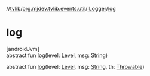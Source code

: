 //[tvlib](../../../index.md)/[org.mjdev.tvlib.events.util](../index.md)/[ILogger](index.md)/[log](log.md)

# log

[androidJvm]\
abstract fun [log](log.md)(level: [Level](https://developer.android.com/reference/kotlin/java/util/logging/Level.html), msg: [String](https://kotlinlang.org/api/latest/jvm/stdlib/kotlin/-string/index.html))

abstract fun [log](log.md)(level: [Level](https://developer.android.com/reference/kotlin/java/util/logging/Level.html), msg: [String](https://kotlinlang.org/api/latest/jvm/stdlib/kotlin/-string/index.html), th: [Throwable](https://kotlinlang.org/api/latest/jvm/stdlib/kotlin/-throwable/index.html))
